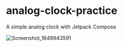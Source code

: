 # analog-clock-practice
A simple analog clock with Jetpack Compose

![Screenshot_1649943591](https://user-images.githubusercontent.com/36607930/163403288-24a201e4-689f-45a8-b87b-2f746f4718c9.png)
